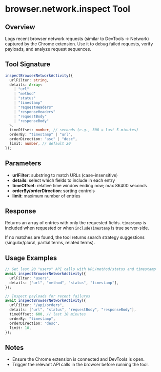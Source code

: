 ﻿# browser.network.inspect Tool

## Overview

Logs recent browser network requests (similar to DevTools → Network) captured by the Chrome extension. Use it to debug failed requests, verify payloads, and analyze request sequences.

## Tool Signature

```typescript
inspectBrowserNetworkActivity({
  urlFilter: string,
  details: Array<
    | "url"
    | "method"
    | "status"
    | "timestamp"
    | "requestHeaders"
    | "responseHeaders"
    | "requestBody"
    | "responseBody"
  >,
  timeOffset: number, // seconds (e.g., 300 = last 5 minutes)
  orderBy: "timestamp" | "url",
  orderDirection: "asc" | "desc",
  limit: number, // default 20
});
```

## Parameters

- **urlFilter**: substring to match URLs (case-insensitive)
- **details**: select which fields to include in each entry
- **timeOffset**: relative time window ending now; max 86400 seconds
- **orderBy/orderDirection**: sorting controls
- **limit**: maximum number of entries

## Response

Returns an array of entries with only the requested fields. `timestamp` is included when requested or when `includeTimestamp` is true server-side.

If no matches are found, the tool returns search strategy suggestions (singular/plural, partial terms, related terms).

## Usage Examples

```typescript
// Get last 20 "users" API calls with URL/method/status and timestamp
await inspectBrowserNetworkActivity({
  urlFilter: "users",
  details: ["url", "method", "status", "timestamp"],
});

// Inspect payloads for recent failures
await inspectBrowserNetworkActivity({
  urlFilter: "/api/orders",
  details: ["url", "status", "requestBody", "responseBody"],
  timeOffset: 600, // last 10 minutes
  orderBy: "timestamp",
  orderDirection: "desc",
  limit: 10,
});
```

## Notes

- Ensure the Chrome extension is connected and DevTools is open.
- Trigger the relevant API calls in the browser before running the tool.
